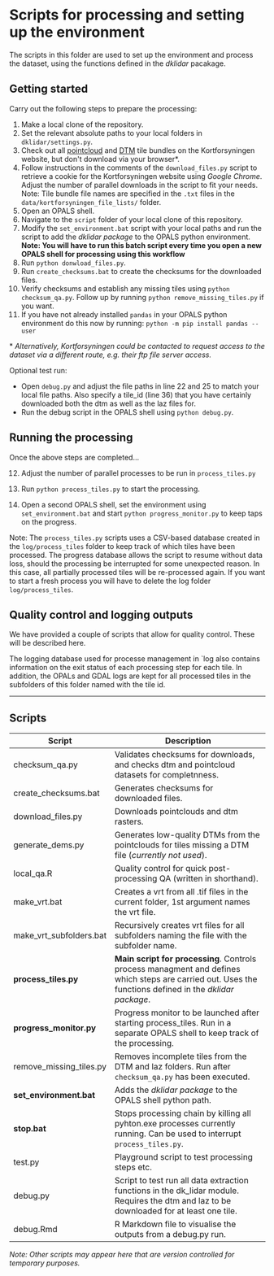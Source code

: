 # Scripts for processing and setting up the environment
The scripts in this folder are used to set up the environment and process the dataset, using the functions defined in the *dklidar* pacakage. 

## Getting started
Carry out the following steps to prepare the processing:

1. Make a local clone of the repository.
2. Set the relevant absolute paths to your local folders in `dklidar/settings.py`.
3. Check out all [pointcloud](https://download.kortforsyningen.dk/content/dhmpunktsky) and [DTM](https://download.kortforsyningen.dk/content/dhmterr%C3%A6n-04-m-grid) tile bundles on the Kortforsyningen website, but don't download via your browser\*.
4. Follow instructions in the comments of the `download_files.py` script to retrieve a cookie for the Kortforsyningen website using *Google Chrome*. Adjust the number of parallel downloads in the script to fit your needs. Note: Tile bundle file names are specified in the `.txt` files in the `data/kortforsyningen_file_lists/` folder.
5. Open an OPALS shell.
6. Navigate to the `script` folder of your local clone of this repository. 
7. Modify the `set_environment.bat` script with your local paths and run the script to add the *dklidar package* to the OPALS python environment. __Note: You will have to run this batch script every time you open a new OPALS shell for processing using this workflow__
8. Run `python donwload_files.py`. 
9. Run `create_checksums.bat` to create the checksums for the downloaded files.
10. Verify checksums and establish any missing tiles using `python checksum_qa.py`. Follow up by running `python remove_missing_tiles.py` if you want. 
11. If you have not already installed `pandas` in your OPALS python environment do this now by running: `python -m pip install pandas --user`

\* *Alternatively, Kortforsyningen could be contacted to request access to the dataset via a different route, e.g. their ftp file server access.* 

Optional test run:

- Open `debug.py` and adjust the file paths in line 22 and 25 to match your local file paths. Also specify a tile_id (line 36) that you have certainly downloaded both the dtm as well as the laz files for.
- Run the debug script in the OPALS shell using `python debug.py`.

## Running the processing

Once the above steps are completed...

12. Adjust the number of parallel processes to be run in `process_tiles.py`

13. Run `python process_tiles.py` to start the processing.

14. Open a second OPALS shell, set the environment using `set_environment.bat` and start `python progress_monitor.py` to keep taps on the progress.

Note: The `process_tiles.py` scripts uses a CSV-based database created in the `log/process_tiles` folder to keep track of which tiles have been processed. The progress database allows the script to resume without data loss, should the processing be interrupted for some unexpected reason. In this case, all partially processed tiles will be re-processed again. If you want to start a fresh process you will have to delete the log folder `log/process_tiles`.  



## Quality control and logging outputs

We have provided a couple of scripts that allow for quality control. These will be described here.

The logging database used for processe management in `log also contains information on the exit status of each processing step for each tile. In addition, the OPALs and GDAL logs are kept for all processed tiles in the subfolders of this folder named with the tile id.

----

## Scripts
Script | Description 
--- | ---
checksum_qa.py | Validates checksums for downloads, and checks dtm and pointcloud datasets for completnness.
create_checksums.bat | Generates checksums for downloaded files. 
download_files.py | Downloads pointclouds and dtm rasters.
generate_dems.py | Generates low-quality DTMs from the pointclouds for tiles missing a DTM file (*currently not used*).
local_qa.R | Quality control for quick post-processing QA (written in shorthand).
make_vrt.bat | Creates a vrt from all .tif files in the current folder, 1st argument names the vrt file.
make_vrt_subfolders.bat | Recursively creates vrt files for all subfolders naming the file with the subfolder name.
**process_tiles.py** | **Main script for processing**. Controls process managment and defines which steps are carried out. Uses the functions defined in the *dklidar package*.
**progress_monitor.py** | Progress monitor to be launched after starting process_tiles. Run in a separate OPALS shell to keep track of the processing. 
remove_missing_tiles.py | Removes incomplete tiles from the DTM and laz folders. Run after `checksum_qa.py` has been executed.
**set_environment.bat** | Adds the *dklidar package* to the OPALS shell python path.
**stop.bat** | Stops processing chain by killing all pyhton.exe processes currently running. Can be used to interrupt `process_tiles.py`.
test.py | Playground script to test processing steps etc. 
debug.py | Script to test run all data extraction functions in the dk_lidar module. Requires the dtm and laz to be downloaded for at least one tile. 
debug.Rmd | R Markdown file to visualise the outputs from a debug.py run. 

*Note: Other scripts may appear here that are version controlled for temporary purposes.*